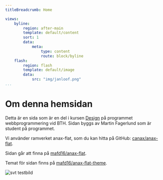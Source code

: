 ```yaml
---
titleBreadcrumb: Home

views:
    byline:
        region: after-main
        template: default/content
        sort: 1
        data:
            meta:
                type: content
                route: block/byline
    flash:
        region: flash
        template: default/image
        data:
            src: "img/janloof.png"
...
```


Om denna hemsidan
==============================================

Detta är en sida som är en del i kursen [Design](http://dbwebb.se/design) på programmet webbprogrammering vid BTH. Sidan byggs av Martin Fagerlund som är student på programmet.

Vi använder ramverket anax-flat, som du kan hitta på GitHub: [canax/anax-flat](https://github.com/canax/anax-flat).

Sidan går att finna på [mafd16/anax-flat](https://github.com/mafd16/anax-flat).

Temat för sidan finns på [mafd16/anax-flat-theme](https://github.com/mafd16/anax-flat-theme).

<img class="testbild rotateright" src="img/testbild.jpg" alt="svt testbild">
